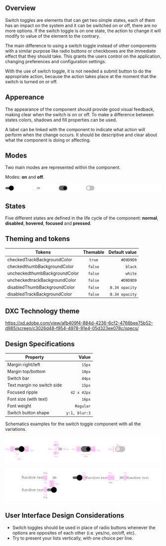 ## Overview

Switch toggles are elements that can get two simple states, each of them has an impact on the system and it can be switched on or off, there are no more options.
If the switch toggle is on one state, the action to change it will modify to value of the element to the contrary.

The main difference to using a switch toggle instead of other components with a similar purpose like radio buttons or checkboxes are the immediate effect that they should take. This grants the users control on the application, changing preferences and configuration settings.

With the use of switch toggle, it is not needed a submit button to do the appropriate action, because the action takes place at the moment that the switch is turned on or off.

## Appereance

The appearance of the component should provide good visual feedback, making clear when the switch is on or off. To make a difference between states colors, shadows and fill properties can be used.

A label can be linked with the component to indicate what action will perform when the change occurs. It should be descriptive and clear about what the component is doing or affecting.

## Modes

Two main modes are represented within the component.

Modes: __on__ and __off__.

![Switch modes](images/switch_modes.png)

## States

Five different states are defined in the life cycle of the component: __normal__, __disabled__, __hovered__, __focused__ and __pressed__.

## Theming and tokens

| Tokens        | Themable      | Default value |
| ------------- |:-------------:| -------------:|
| checkedTrackBackgroundColor      | `true` | `#D9D9D9` |
| checkedthumbBackgroundColor | `false`     | `black`  |
| uncheckedthumbBackgroundColor | `false`     | `white`  |
| uncheckedtrackBackgroundColor | `false`     | `#D9D9D9`  |
| disabledThumbBackgroundColor | `false`     | `0.34 opacity`  |
| disabledTrackBackgroundColor | `false`     | `0.34 opacity`  |

## DXC Technology theme

https://xd.adobe.com/view/afb409f4-884d-4236-6cf2-4766bee75b52-d985/screen/c3026d48-f954-4978-91e4-05d323ee078c/specs/

## Design Specifications

| Property           | Value|
|--------------------|------:|
| Margin right/left  | `15px`|
| Margin top/bottom  | `10px`|
| Switch bar         | `44px` |
| Text margin no switch side | `15px` |
| Focused ripple       | `42 x 42px` |
| Font size (with text)| `16px` |
| Font weight        | `Regular` |
| Switch button shape| `y:1, blur:3` | 

Schematics examples for the switch toggle component with all the variations.

![Switch specifications](images/switch_specs.png)

![Switch specifications](images/switch_specs2.png)

## User Interface Design Considerations

- Switch toggles should be used in place of radio buttons whenever the options are opposites of each other (i.e. yes/no, on/off, etc).
- Try to present your lists vertically, with one choice per line. 